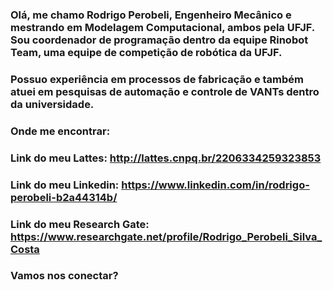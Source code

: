 ### Olá, me chamo Rodrigo Perobeli, Engenheiro Mecânico e mestrando em Modelagem Computacional, ambos pela UFJF. Sou coordenador de programação dentro da equipe Rinobot Team, uma equipe de competição de robótica da UFJF.
### Possuo experiência em processos de fabricação e também atuei em pesquisas de automação e controle de VANTs dentro da universidade.

### Onde me encontrar:

### Link do meu Lattes:  http://lattes.cnpq.br/2206334259323853
### Link do meu Linkedin: https://www.linkedin.com/in/rodrigo-perobeli-b2a44314b/
### Link do meu Research Gate: https://www.researchgate.net/profile/Rodrigo_Perobeli_Silva_Costa

### Vamos nos conectar? 
<!--
**RPerobeli/RPerobeli** is a ✨ _special_ ✨ repository because its `README.md` (this file) appears on your GitHub profile.

Here are some ideas to get you started:

- 🔭 I’m currently working on ...
- 🌱 I’m currently learning ...
- 👯 I’m looking to collaborate on ...
- 🤔 I’m looking for help with ...
- 💬 Ask me about ...
- 📫 How to reach me: ...
- 😄 Pronouns: ...
- ⚡ Fun fact: ...
-->
